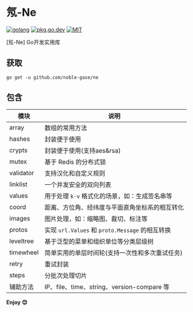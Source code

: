 # 氖-Ne

[![golang](https://img.shields.io/badge/Language-Go-green.svg?style=flat)](https://golang.org)
[![pkg.go.dev](https://img.shields.io/badge/dev-reference-007d9c?logo=go&logoColor=white&style=flat)](https://pkg.go.dev/github.com/noble-gase/ne)
[![MIT](http://img.shields.io/badge/license-MIT-brightgreen.svg)](http://opensource.org/licenses/MIT)

[氖-Ne] Go开发实用库

## 获取

```shell
go get -u github.com/noble-gase/ne
```

## 包含

| 模块      | 说明                                            |
| --------- | ----------------------------------------------- |
| array     | 数组的常用方法                                  |
| hashes    | 封装便于使用                                    |
| crypts    | 封装便于使用(支持aes&rsa)                       |
| mutex     | 基于 Redis 的分布式锁                           |
| validator | 支持汉化和自定义规则                            |
| linklist  | 一个并发安全的双向列表                          |
| values    | 用于处理 `k-v` 格式化的场景，如：生成签名串等   |
| coord     | 距离、方位角、经纬度与平面直角坐标系的相互转化  |
| images    | 图片处理，如：缩略图、裁切、标注等              |
| protos    | 实现 `url.Values` 和 `proto.Message` 的相互转换 |
| leveltree | 基于泛型的菜单和组织单位等分类层级树            |
| timewheel | 简单实用的单层时间轮(支持一次性和多次重试任务)  |
| retry     | 重试封装                                        |
| steps     | 分批次处理切片                                  |
| 辅助方法  | IP、file、time、string、version-compare 等      |

**Enjoy 😊**
